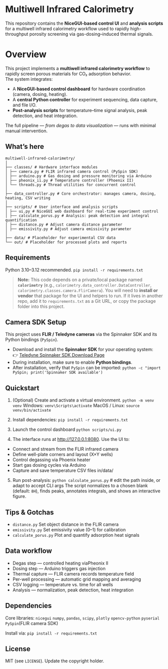 # Multiwell Infrared Calorimetry 

This repository contains the **NiceGUI-based control UI** and **analysis scripts** for a multiwell infrared calorimetry workflow used to rapidly high-throughput porosity screening via gas-dosing–induced thermal signals.

# Overview
This project implements a **multiwell infrared calorimetry workflow** to rapidly screen porous materials for CO₂ adsorption behavior.  
The system integrates:

- A **NiceGUI-based control dashboard** for hardware coordination (camera, dosing, heating).  
- A **central Python controller** for experiment sequencing, data capture, and file I/O.  
- **Post-analysis scripts** for temperature–time signal analysis, peak detection, and heat integration.  

The full pipeline — *from degas to data visualization* — runs with minimal manual intervention.

## What’s here

```
multiwell-infrared-calorimetry/
│
├── classes/ # Hardware interface modules
│ ├── camera.py # FLIR infrared camera control (PySpin SDK)
│ ├── arduino.py # Gas dosing and pressure monitoring via Arduino
│ ├── pheonix_ii.py # Temperature controller (Phoenix II)
│ └── threads.py # Thread utilities for concurrent control
│
├── data_controller.py # Core orchestrator: manages camera, dosing, heating, CSV writing
│
├── scripts/ # User interface and analysis scripts
│ ├── ui.py # NiceGUI web dashboard for real-time experiment control
│ ├── calculate_porus.py # Analysis: peak detection and integral quantification
│ ├── distance.py # Adjust camera distance parameter
│ ├── emissivity.py # Adjust camera emissivity parameter
│
├── data/ # Placeholder for experimental CSV data
└── out/ # Placeholder for processed plots and reports
```

## Requirements

Python 3.10–3.12 recommended.
`pip install -r requirements.txt`

> **Note:** This code depends on a private/local package named **`calorimetry`** (e.g., `calorimetry.data_controller.DataController`, `calorimetry.classes.camera.FlirCamera`). You will need to **install or vendor** that package for the UI and helpers to run. If it lives in another repo, add it to `requirements.txt` as a Git URL, or copy the package folder into this project.

## Camera SDK Setup 

This project uses **FLIR / Teledyne cameras** via the Spinnaker SDK and its Python bindings (`PySpin`).

- Download and install the **Spinnaker SDK** for your operating system:  
  👉 [Teledyne Spinnaker SDK Download Page](https://www.teledynevisionsolutions.com/products/spinnaker-sdk/?model=Spinnaker%20SDK&vertical=machine%20vision&segment=iis)
- During installation, make sure to enable **Python bindings**.
- After installation, verify that `PySpin` can be imported:
  `python -c "import PySpin; print('Spinnaker SDK available')`


## Quickstart

1. (Optional) Create and activate a virtual environment. `python -m venv venv`
Windows: `venv\Scripts\activate`
MacOS / Linux: `source venv/bin/activate`

2. Install dependencies:
`pip install -r requirements.txt`

3. Launch the control dashboard
`python scripts/ui.py`

4. The interface runs at http://127.0.0.1:8080. Use the UI to:

- Connect and stream from the FLIR infrared camera
- Define well-plate corners and layout (X×Y wells)
- Control degassing via Phoenix heater
- Start gas dosing cycles via Arduino
- Capture and save temperature CSV files in/data/

5. Run post-analysis:
`python calculate_porus.py`  # edit the path inside, or adapt to accept CLI args
The script normalizes to a chosen blank (default: `8H`), finds peaks, annotates integrals, and shows an interactive figure.


## Tips & Gotchas

- `distance.py` Set object distance in the FLIR camera
- `emissivity.py` Set emissivity value (0–1) for calibration 
- `calculate_porus.py` Plot and quantify adsorption heat signals

## Data workflow

- Degas step — controlled heating viaPheonix II
- Dosing step — Arduino triggers gas injection
- Thermal capture — FLIR camera records temperature field
- Per-well processing — automatic grid mapping and averaging
- CSV logging — temperature vs. time for all wells
- Analysis — normalization, peak detection, heat integration

## Dependencies
Core libraries:
`nicegui`
`numpy`, `pandas`, `scipy`, `plotly`
`opencv-python`
`pyserial`
`PySpin`(FLIR camera SDK)

Install via:
`pip install -r requirements.txt`

## License

MIT (see `LICENSE`). Update the copyright holder.
